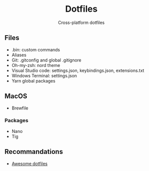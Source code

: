 <div align="center">

# Dotfiles

Cross-platform dotfiles
</div>

## Files
- .bin: custom commands
- Aliases
- Git: .gitconfig and global .gitignore
- Oh-my-zsh: nord theme
- Visual Studio code: settings.json, keybindings.json, extensions.txt
- Windows Terminal: settings.json
- Yarn global packages

## MacOS
- Brewfile

### Packages
- Nano
- Tig

## Recommandations
- [Awesome dotfiles](https://github.com/webpro/awesome-dotfiles)
